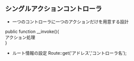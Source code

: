 ## シングルアクションコントローラ
- 一つのコントローラに一つのアクションだけを用意する設計<br>

public function __invoke(){ <br>
    アクション処理<br>
    } <br>
    
- ルート情報の設定
Route::get('アドレス','コントローラ名');
